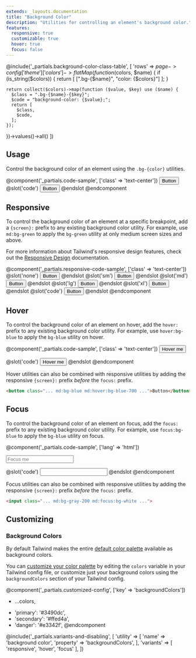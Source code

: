 ```yaml
---
extends: _layouts.documentation
title: "Background Color"
description: "Utilities for controlling an element's background color."
features:
  responsive: true
  customizable: true
  hover: true
  focus: false
---
```


@include('_partials.background-color-class-table', [
  'rows' => $page->config['theme']['colors']->flatMap(function ($colors, $name) {
    if (is_string($colors)) {
      return [
        [".bg-{$name}", "color: {$colors}"]
      ];
    }

    return collect($colors)->map(function ($value, $key) use ($name) {
      $class = ".bg-{$name}-{$key}";
      $code = "background-color: {$value};";
      return [
        $class,
        $code,
      ];
    });
  })->values()->all()
])

## Usage

Control the background color of an element using the `.bg-{color}` utilities.

@component('_partials.code-sample', ['class' => 'text-center'])
<button type="button" class="bg-blue text-white font-semibold px-4 py-2 rounded">
  Button
</button>
@slot('code')
<button class="bg-blue ...">Button</button>
@endslot
@endcomponent

## Responsive

To control the background color of an element at a specific breakpoint, add a `{screen}:` prefix to any existing background color utility. For example, use `md:bg-green` to apply the `bg-green` utility at only medium screen sizes and above.

For more information about Tailwind's responsive design features, check out the [Responsive Design](/docs/responsive-design) documentation.

@component('_partials.responsive-code-sample', ['class' => 'text-center'])
@slot('none')
<button type="button" class="bg-blue text-white font-semibold px-4 py-2 rounded">
  Button
</button>
@endslot
@slot('sm')
<button type="button" class="bg-green text-white font-semibold px-4 py-2 rounded">
  Button
</button>
@endslot
@slot('md')
<button type="button" class="bg-indigo text-white font-semibold px-4 py-2 rounded">
  Button
</button>
@endslot
@slot('lg')
<button type="button" class="bg-red text-white font-semibold px-4 py-2 rounded">
  Button
</button>
@endslot
@slot('xl')
<button type="button" class="bg-black text-white font-semibold px-4 py-2 rounded">
  Button
</button>
@endslot
@slot('code')
<button class="none:bg-blue sm:bg-green md:bg-indigo lg:bg-red xl:bg-black ...">Button</button>
@endslot
@endcomponent

## Hover

To control the background color of an element on hover, add the `hover:` prefix to any existing background color utility. For example, use `hover:bg-blue` to apply the `bg-blue` utility on hover.

@component('_partials.code-sample', ['class' => 'text-center'])
<button type="button" class="bg-blue hover:bg-blue-700 text-white font-semibold px-4 py-2 rounded">
  Hover me
</button>

@slot('code')
<button class="bg-blue hover:bg-blue-700 ...">
  Hover me
</button>
@endslot
@endcomponent

Hover utilities can also be combined with responsive utilities by adding the responsive `{screen}:` prefix *before* the `focus:` prefix.

```html
<button class="... md:bg-blue md:hover:bg-blue-700 ...">Button</button>
```

## Focus

To control the background color of an element on focus, add the `focus:` prefix to any existing background color utility. For example, use `focus:bg-blue` to apply the `bg-blue` utility on focus.

@component('_partials.code-sample', ['lang' => 'html'])
<div class="max-w-xs w-full mx-auto">
  <input class="border border-grey-light bg-gray-200 focus:bg-white text-gray-900 appearance-none inline-block w-full border rounded py-3 px-4 focus:outline-none" placeholder="Focus me">
</div>

@slot('code')
<input class="bg-gray-200 focus:bg-white ...">
@endslot
@endcomponent

Focus utilities can also be combined with responsive utilities by adding the responsive `{screen}:` prefix *before* the `focus:` prefix.

```html
<input class="... md:bg-gray-200 md:focus:bg-white ...">
```

## Customizing

### Background Colors

By default Tailwind makes the entire [default color palette](/docs/colors#default-color-palette) available as background colors.

You can [customize your color palette](/docs/colors#customizing) by editing the `colors` variable in your Tailwind config file, or customize just your background colors using the `backgroundColors` section of your Tailwind config.

@component('_partials.customized-config', ['key' => 'backgroundColors'])
- ...colors,
+ 'primary': '#3490dc',
+ 'secondary': '#ffed4a',
+ 'danger': '#e3342f',
@endcomponent

@include('_partials.variants-and-disabling', [
    'utility' => [
        'name' => 'background color',
        'property' => 'backgroundColors',
    ],
    'variants' => [
        'responsive',
        'hover',
        'focus'
    ],
])
